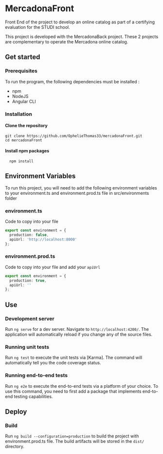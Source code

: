 # MercadonaFront

Front End of the project to develop an online catalog as part of a certifying evaluation for the STUDI school.

This project is developed with the MercadonaBack project. These 2 projects are complementary to operate the Mercadona online catalog.

## Get started

### Prerequisites

To run the program, the following dependencies must be installed :
- npm
- NodeJS
- Angular CLI

### Installation

#### Clone the repository

```shell
git clone https://github.com/OphelieThomas33/mercadonaFront.git
cd mercadonaFront
```

#### Install npm packages

```shell
  npm install
```

## Environment Variables

To run this project, you will need to add the following environment variables to your environment.ts and environment.prod.ts file in src/environments folder

### environment.ts

Code to copy into your file

```typescript
export const environment = {
  production: false,
  apiUrl: 'http://localhost:8000'
};
```

### environment.prod.ts

Code to copy into your file and add your `apiUrl`

```typescript
export const environment = {
  production: true,
  apiUrl: ''
};
```
## Use

### Development server

Run `ng serve` for a dev server. Navigate to `http://localhost:4200/`. The application will automatically reload if you change any of the source files.

### Running unit tests

Run `ng test` to execute the unit tests via [Karma].
The command will automatically tell you the code coverage status.

### Running end-to-end tests

Run `ng e2e` to execute the end-to-end tests via a platform of your choice. To use this command, you need to first add a package that implements end-to-end testing capabilities.

## Deploy

### Build

Run `ng build --configuration=production` to build the project with environment.prod.ts file. 
The build artifacts will be stored in the `dist/` directory.


